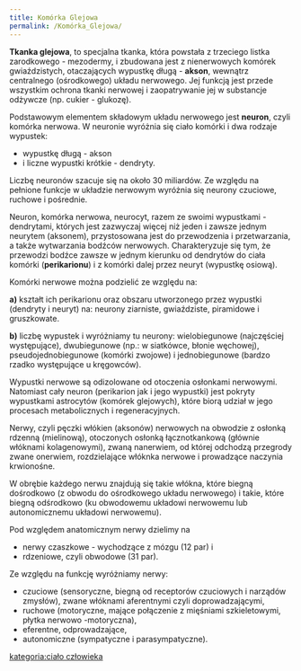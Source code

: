 ```yaml
---
title: Komórka Glejowa
permalink: /Komórka_Glejowa/
---
```


**Tkanka glejowa**, to specjalna tkanka, która powstała z trzeciego listka zarodkowego - mezodermy, i zbudowana jest z nienerwowych komórek gwiaździstych, otaczających wypustkę długą - **akson**, wewnątrz centralnego (ośrodkowego) układu nerwowego. Jej funkcją jest przede wszystkim ochrona tkanki nerwowej i zaopatrywanie jej w substancje odżywcze (np. cukier - glukozę).

Podstawowym elementem składowym układu nerwowego jest **neuron**, czyli komórka nerwowa. W neuronie wyróżnia się ciało komórki i dwa rodzaje wypustek:

-   wypustkę długą - akson
-   i liczne wypustki krótkie - dendryty.

Liczbę neuronów szacuje się na około 30 miliardów. Ze względu na pełnione funkcje w układzie nerwowym wyróżnia się neurony czuciowe, ruchowe i pośrednie.

Neuron, komórka nerwowa, neurocyt, razem ze swoimi wypustkami - dendrytami, których jest zazwyczaj więcej niż jeden i zawsze jednym neurytem (aksonem), przystosowana jest do przewodzenia i przetwarzania, a także wytwarzania bodźców nerwowych. Charakteryzuje się tym, że przewodzi bodźce zawsze w jednym kierunku od dendrytów do ciała komórki (**perikarionu**) i z komórki dalej przez neuryt (wypustkę osiową).

Komórki nerwowe można podzielić ze względu na:

**a)** kształt ich perikarionu oraz obszaru utworzonego przez wypustki (dendryty i neuryt) na: neurony ziarniste, gwiaździste, piramidowe i gruszkowate.

**b)** liczbę wypustek i wyróżniamy tu neurony: wielobiegunowe (najczęściej występujące), dwubiegunowe (np.: w siatkówce, błonie węchowej), pseudojednobiegunowe (komórki zwojowe) i jednobiegunowe (bardzo rzadko występujące u kręgowców).

Wypustki nerwowe są odizolowane od otoczenia osłonkami nerwowymi. Natomiast cały neuron (perikarion jak i jego wypustki) jest pokryty wypustkami astrocytów (komórek glejowych), które biorą udział w jego procesach metabolicznych i regeneracyjnych.

Nerwy, czyli pęczki włókien (aksonów) nerwowych na obwodzie z osłonką rdzenną (mielinową), otoczonych osłonką łącznotkankową (głównie włóknami kolagenowymi), zwaną nanerwiem, od której odchodzą przegrody zwane onerwiem, rozdzielające włóknka nerwowe i prowadzące naczynia krwionośne.

W obrębie każdego nerwu znajdują się takie włókna, które biegną dośrodkowo (z obwodu do ośrodkowego układu nerwowego) i takie, które biegną odśrodkowo (ku obwodowemu układowi nerwowemu lub autonomicznemu układowi nerwowemu).

Pod względem anatomicznym nerwy dzielimy na

-   nerwy czaszkowe - wychodzące z mózgu (12 par) i
-   rdzeniowe, czyli obwodowe (31 par).

Ze względu na funkcję wyróżniamy nerwy:

-   czuciowe (sensoryczne, biegną od receptorów czuciowych i narządów zmysłów), zwane włóknami aferentnymi czyli doprowadzającymi,
-   ruchowe (motoryczne, mające połączenie z mięśniami szkieletowymi, płytka nerwowo -motoryczna),
-   eferentne, odprowadzające,
-   autonomiczne (sympatyczne i parasympatyczne).

[kategoria:ciało człowieka](/kategoria:ciało_człowieka "wikilink")